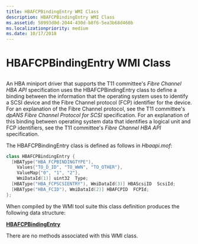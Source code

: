 ```yaml
---
title: HBAFCPBindingEntry WMI Class
description: HBAFCPBindingEntry WMI Class
ms.assetid: 58993d0d-2044-430d-b8f6-5ea3b68d460b
ms.localizationpriority: medium
ms.date: 10/17/2018
---
```


# HBAFCPBindingEntry WMI Class


## <span id="ddk_hbafcpbindingentry_wmi_class_kr"></span><span id="DDK_HBAFCPBINDINGENTRY_WMI_CLASS_KR"></span>


An HBA miniport driver that supports the T11 committee's *Fibre Channel HBA API* specification uses the HBAFCPBindingEntry class to define a binding between the information that the operating system uses to identify a SCSI device and the Fibre Channel protocol (FCP) identifier for the device. For an explanation of the Fibre Channel protocol, see the T11 committee's *dpANS Fibre Channel Protocol for SCSI* specification. For an explanation of this binding between operating system data that identifies a logical unit and FCP identifiers, see the T11 committee's *Fibre Channel HBA API* specification.

The HBAFCPBindingEntry class is defined as follows in *Hbaapi.mof*:

```cpp
class HBAFCPBindingEntry {
  [HBAType("HBA_FCPBINDINGTYPE"),
    Values{"TO_D_ID", "TO_WWN", "TO_OTHER"},
    ValueMap{"0", "1", "2"},
    WmiDataId(1)] uint32  Type;
  [HBAType("HBA_FCPSCSIENTRY"), WmiDataId(3)] HBAScsiID  ScsiId;
  [HBAType("HBA_FCID"), WmiDataId(2)] HBAFCPID  FCPId;
};
```

When compiled by the WMI tool suite this class definition produces the following data structure:

[**HBAFCPBindingEntry**](/windows-hardware/drivers/ddi/hbapiwmi/ns-hbapiwmi-_hbafcpbindingentry)

There are no methods associated with this WMI class.

 

